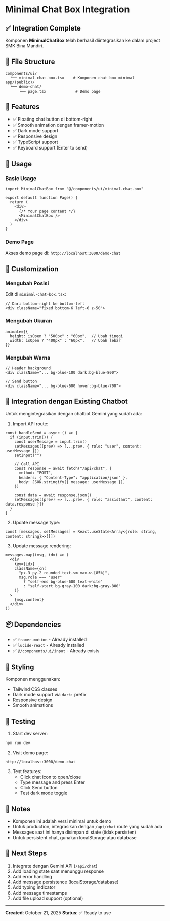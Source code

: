# Minimal Chat Box Integration

## ✅ Integration Complete

Komponen **MinimalChatBox** telah berhasil diintegrasikan ke dalam project SMK Bina Mandiri.

## 📁 File Structure

```
components/ui/
  └── minimal-chat-box.tsx    # Komponen chat box minimal
app/(public)/
  └── demo-chat/
      └── page.tsx             # Demo page
```

## 🎯 Features

- ✅ Floating chat button di bottom-right
- ✅ Smooth animation dengan framer-motion
- ✅ Dark mode support
- ✅ Responsive design
- ✅ TypeScript support
- ✅ Keyboard support (Enter to send)

## 🚀 Usage

### Basic Usage

```tsx
import MinimalChatBox from "@/components/ui/minimal-chat-box"

export default function Page() {
  return (
    <div>
      {/* Your page content */}
      <MinimalChatBox />
    </div>
  )
}
```

### Demo Page

Akses demo page di: `http://localhost:3000/demo-chat`

## 🔧 Customization

### Mengubah Posisi

Edit di `minimal-chat-box.tsx`:

```tsx
// Dari bottom-right ke bottom-left
<div className="fixed bottom-6 left-6 z-50">
```

### Mengubah Ukuran

```tsx
animate={{
  height: isOpen ? "500px" : "60px",  // Ubah tinggi
  width: isOpen ? "400px" : "60px",   // Ubah lebar
}}
```

### Mengubah Warna

```tsx
// Header background
<div className="... bg-blue-100 dark:bg-blue-800">

// Send button
<div className="... bg-blue-600 hover:bg-blue-700">
```

## 🔗 Integration dengan Existing Chatbot

Untuk mengintegrasikan dengan chatbot Gemini yang sudah ada:

1. Import API route:
```tsx
const handleSend = async () => {
  if (input.trim()) {
    const userMessage = input.trim()
    setMessages((prev) => [...prev, { role: "user", content: userMessage }])
    setInput("")
    
    // Call API
    const response = await fetch("/api/chat", {
      method: "POST",
      headers: { "Content-Type": "application/json" },
      body: JSON.stringify({ message: userMessage }),
    })
    
    const data = await response.json()
    setMessages((prev) => [...prev, { role: "assistant", content: data.response }])
  }
}
```

2. Update message type:
```tsx
const [messages, setMessages] = React.useState<Array<{role: string, content: string}>>([])
```

3. Update message rendering:
```tsx
messages.map((msg, idx) => (
  <div
    key={idx}
    className={cn(
      "px-3 py-2 rounded text-sm max-w-[85%]",
      msg.role === "user" 
        ? "self-end bg-blue-600 text-white" 
        : "self-start bg-gray-100 dark:bg-gray-800"
    )}
  >
    {msg.content}
  </div>
))
```

## 📦 Dependencies

- ✅ `framer-motion` - Already installed
- ✅ `lucide-react` - Already installed
- ✅ `@/components/ui/input` - Already exists

## 🎨 Styling

Komponen menggunakan:
- Tailwind CSS classes
- Dark mode support via `dark:` prefix
- Responsive design
- Smooth animations

## 🧪 Testing

1. Start dev server:
```bash
npm run dev
```

2. Visit demo page:
```
http://localhost:3000/demo-chat
```

3. Test features:
   - Click chat icon to open/close
   - Type message and press Enter
   - Click Send button
   - Test dark mode toggle

## 📝 Notes

- Komponen ini adalah versi minimal untuk demo
- Untuk production, integrasikan dengan `/api/chat` route yang sudah ada
- Messages saat ini hanya disimpan di state (tidak persisten)
- Untuk persistent chat, gunakan localStorage atau database

## 🔄 Next Steps

1. Integrate dengan Gemini API (`/api/chat`)
2. Add loading state saat menunggu response
3. Add error handling
4. Add message persistence (localStorage/database)
5. Add typing indicator
6. Add message timestamps
7. Add file upload support (optional)

---

**Created**: October 21, 2025
**Status**: ✅ Ready to use
